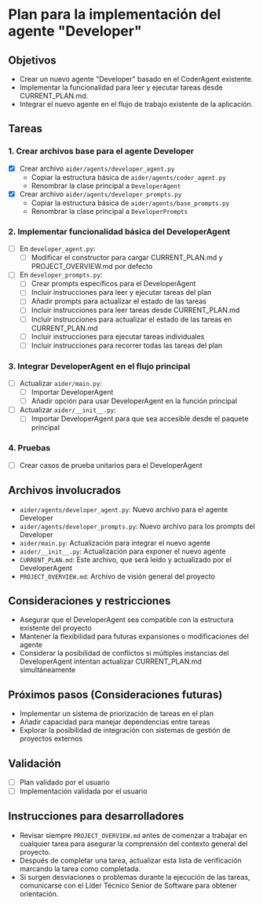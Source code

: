 # Plan para la implementación del agente "Developer"

## Objetivos
- Crear un nuevo agente "Developer" basado en el CoderAgent existente.
- Implementar la funcionalidad para leer y ejecutar tareas desde CURRENT_PLAN.md.
- Integrar el nuevo agente en el flujo de trabajo existente de la aplicación.

## Tareas

### 1. Crear archivos base para el agente Developer
- [x] Crear archivo `aider/agents/developer_agent.py`
  - Copiar la estructura básica de `aider/agents/coder_agent.py`
  - Renombrar la clase principal a `DeveloperAgent`
- [x] Crear archivo `aider/agents/developer_prompts.py`
  - Copiar la estructura básica de `aider/agents/base_prompts.py`
  - Renombrar la clase principal a `DeveloperPrompts`

### 2. Implementar funcionalidad básica del DeveloperAgent
- [ ] En `developer_agent.py`:
  - [ ] Modificar el constructor para cargar CURRENT_PLAN.md y PROJECT_OVERVIEW.md por defecto
- [ ] En `developer_prompts.py`:
  - [ ] Crear prompts específicos para el DeveloperAgent
  - [ ] Incluir instrucciones para leer y ejecutar tareas del plan
  - [ ] Añadir prompts para actualizar el estado de las tareas
  - [ ] Incluir instrucciones para leer tareas desde CURRENT_PLAN.md
  - [ ] Incluir instrucciones para actualizar el estado de las tareas en CURRENT_PLAN.md
  - [ ] Incluir instrucciones para ejecutar tareas individuales
  - [ ] Incluir instrucciones para recorrer todas las tareas del plan

### 3. Integrar DeveloperAgent en el flujo principal
- [ ] Actualizar `aider/main.py`:
  - [ ] Importar DeveloperAgent
  - [ ] Añadir opción para usar DeveloperAgent en la función principal
- [ ] Actualizar `aider/__init__.py`:
  - [ ] Importar DeveloperAgent para que sea accesible desde el paquete principal

### 4. Pruebas
- [ ] Crear casos de prueba unitarios para el DeveloperAgent

## Archivos involucrados
- `aider/agents/developer_agent.py`: Nuevo archivo para el agente Developer
- `aider/agents/developer_prompts.py`: Nuevo archivo para los prompts del Developer
- `aider/main.py`: Actualización para integrar el nuevo agente
- `aider/__init__.py`: Actualización para exponer el nuevo agente
- `CURRENT_PLAN.md`: Este archivo, que será leído y actualizado por el DeveloperAgent
- `PROJECT_OVERVIEW.md`: Archivo de visión general del proyecto

## Consideraciones y restricciones
- Asegurar que el DeveloperAgent sea compatible con la estructura existente del proyecto
- Mantener la flexibilidad para futuras expansiones o modificaciones del agente
- Considerar la posibilidad de conflictos si múltiples instancias del DeveloperAgent intentan actualizar CURRENT_PLAN.md simultáneamente

## Próximos pasos (Consideraciones futuras)
- Implementar un sistema de priorización de tareas en el plan
- Añadir capacidad para manejar dependencias entre tareas
- Explorar la posibilidad de integración con sistemas de gestión de proyectos externos

## Validación
- [ ] Plan validado por el usuario
- [ ] Implementación validada por el usuario

## Instrucciones para desarrolladores
- Revisar siempre `PROJECT_OVERVIEW.md` antes de comenzar a trabajar en cualquier tarea para asegurar la comprensión del contexto general del proyecto.
- Después de completar una tarea, actualizar esta lista de verificación marcando la tarea como completada.
- Si surgen desviaciones o problemas durante la ejecución de las tareas, comunicarse con el Líder Técnico Senior de Software para obtener orientación.

